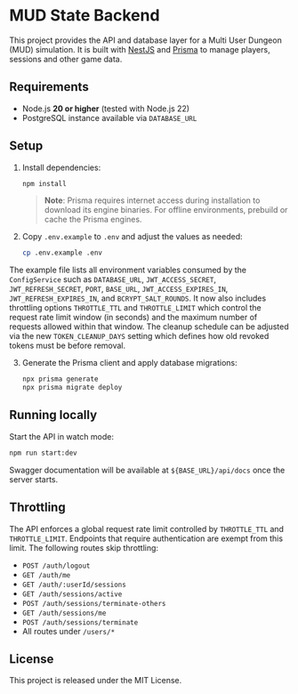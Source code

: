# MUD State Backend

This project provides the API and database layer for a Multi User Dungeon (MUD) simulation. It is built with [NestJS](https://nestjs.com) and [Prisma](https://www.prisma.io/) to manage players, sessions and other game data.

## Requirements

- Node.js **20 or higher** (tested with Node.js 22)
- PostgreSQL instance available via `DATABASE_URL`

## Setup

1. Install dependencies:

   ```bash
   npm install
   ```
   > **Note**: Prisma requires internet access during installation to download
   > its engine binaries. For offline environments, prebuild or cache the
   > Prisma engines.

2. Copy `.env.example` to `.env` and adjust the values as needed:

   ```bash
   cp .env.example .env
   ```

  The example file lists all environment variables consumed by the
  `ConfigService` such as `DATABASE_URL`, `JWT_ACCESS_SECRET`,
  `JWT_REFRESH_SECRET`, `PORT`, `BASE_URL`, `JWT_ACCESS_EXPIRES_IN`,
  `JWT_REFRESH_EXPIRES_IN`, and `BCRYPT_SALT_ROUNDS`.
  It now also includes throttling options `THROTTLE_TTL` and
  `THROTTLE_LIMIT` which control the request rate limit window (in
  seconds) and the maximum number of requests allowed within that
  window.  The cleanup schedule can be adjusted via the new
  `TOKEN_CLEANUP_DAYS` setting which defines how old revoked tokens
  must be before removal.

3. Generate the Prisma client and apply database migrations:

   ```bash
   npx prisma generate
   npx prisma migrate deploy
   ```

## Running locally

Start the API in watch mode:

```bash
npm run start:dev
```

Swagger documentation will be available at `${BASE_URL}/api/docs` once the server starts.

## Throttling

The API enforces a global request rate limit controlled by `THROTTLE_TTL` and
`THROTTLE_LIMIT`. Endpoints that require authentication are exempt from this
limit. The following routes skip throttling:

- `POST /auth/logout`
- `GET /auth/me`
- `GET /auth/:userId/sessions`
- `GET /auth/sessions/active`
- `POST /auth/sessions/terminate-others`
- `GET /auth/sessions/me`
- `POST /auth/sessions/terminate`
- All routes under `/users/*`

## License

This project is released under the MIT License.
